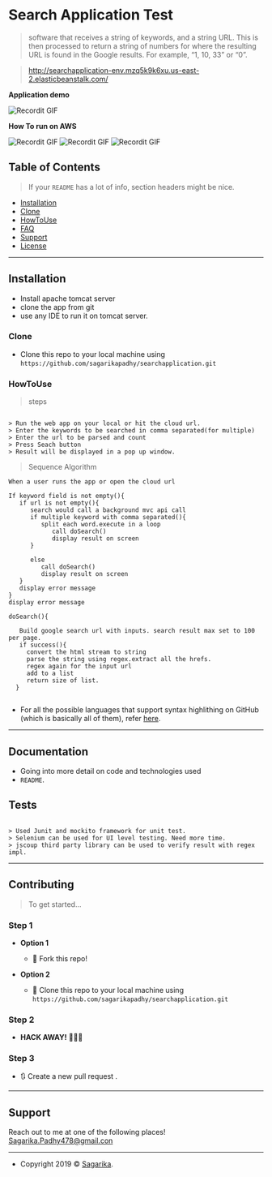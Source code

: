  

# Search Application Test

> software  that  receives  a  string  of  keywords,  and  a  string  URL.  This  is then  processed  to  return  a  string  of  numbers  for  where  the  resulting  URL  is  found  in  the  Google results. For  example,  “1,  10,  33”  or  “0”. 

> 

>  http://searchapplication-env.mzq5k9k6xu.us-east-2.elasticbeanstalk.com/


**Application demo**

![Recordit GIF](http://g.recordit.co/E0FriUGC7Q.gif)

**How To run on AWS**


![Recordit GIF](http://g.recordit.co/YyXCYojBOt.gif)
![Recordit GIF](http://g.recordit.co/vrp3KUlu3l.gif)
![Recordit GIF](http://g.recordit.co/gW1NuJkjc6.gif)



## Table of Contents 

> If your `README` has a lot of info, section headers might be nice.

- [Installation](#installation)
- [Clone](#clone)
- [HowToUse](#howtouse)
- [FAQ](#faq)
- [Support](#support)
- [License](#license)



---

## Installation

- Install apache tomcat server
- clone the app from git
- use any IDE to run it on tomcat server.

### Clone

- Clone this repo to your local machine using `https://github.com/sagarikapadhy/searchapplication.git`

### HowToUse


> steps

```shell

> Run the web app on your local or hit the cloud url.
> Enter the keywords to be searched in comma separated(for multiple)
> Enter the url to be parsed and count
> Press Seach button
> Result will be displayed in a pop up window.
```

> Sequence Algorithm

```shell
When a user runs the app or open the cloud url

If keyword field is not empty(){
   if url is not empty(){
      search would call a background mvc api call
      if multiple keyword with comma separated(){
         split each word.execute in a loop
            call doSearch()
            display result on screen
      }
            
      else
         call doSearch()
         display result on screen
   }
   display error message
}
display error message

doSearch(){
 
   Build google search url with inputs. search result max set to 100 per page.
   if success(){
     convert the html stream to string
     parse the string using regex.extract all the hrefs.
     regex again for the input url
     add to a list
     return size of list.
  }
      

```


- For all the possible languages that support syntax highlithing on GitHub (which is basically all of them), refer <a href="https://github.com/github/linguist/blob/master/lib/linguist/languages.yml" target="_blank">here</a>.

---

## Documentation

- Going into more detail on code and technologies used
- `README`.


## Tests 

```shell

> Used Junit and mockito framework for unit test.
> Selenium can be used for UI level testing. Need more time.
> jscoup third party library can be used to verify result with regex impl.

```



---

## Contributing

> To get started...

### Step 1

- **Option 1**
    - 🍴 Fork this repo!

- **Option 2**
    - 👯 Clone this repo to your local machine using `https://github.com/sagarikapadhy/searchapplication.git`

### Step 2

- **HACK AWAY!** 🔨🔨🔨

### Step 3

- 🔃 Create a new pull request .

---


## Support

Reach out to me at one of the following places!
Sagarika.Padhy478@gmail.con

---








- Copyright 2019 © <a href="https://github.com/sagarikapadhy/searchapplication.git" target="_blank">Sagarika</a>.
